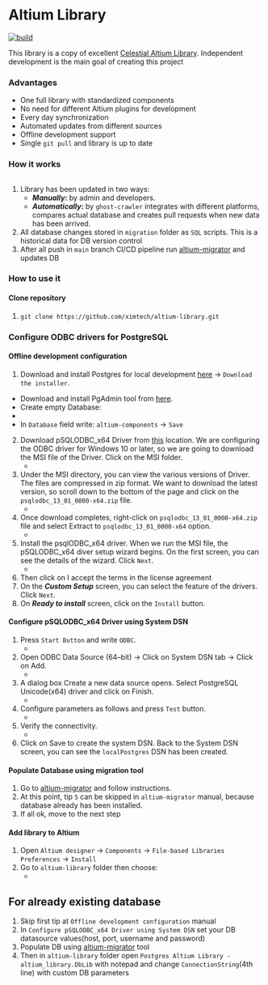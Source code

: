 # Altium Library

[![build](https://github.com/ximtech/altium-library/actions/workflows/build.yml/badge.svg?branch=main)](https://github.com/ximtech/altium-library/actions/workflows/build.yml)

This library is a copy of excellent [Celestial Altium Library](https://github.com/issus/altium-library).
Independent development is the main goal of creating this project

### Advantages
- One full library with standardized components
- No need for different Altium plugins for development
- Every day synchronization
- Automated updates from different sources
- Offline development support
- Single `git pull` and library is up to date

### How it works

![<img width="200" height="200"/>](assets/library_diagram.png)

1. Library has been updated in two ways:
    - ***Manually:*** by admin and developers.
    - ***Automatically:*** by `ghost-crawler` integrates with different platforms, compares actual database 
      and creates pull requests when new data has been arrived.
2. All database changes stored in `migration` folder as `SQL` scripts. This is a historical data for DB version control
3. After all push in `main` branch CI/CD pipeline run [altium-migrator](https://github.com/ximtech/altium-migrator) and updates DB

### How to use it

#### Clone repository
1. `git clone https://github.com/ximtech/altium-library.git`

### Configure ODBC drivers for PostgreSQL

#### Offline development configuration
1. Download and install Postgres for local development [here](https://www.postgresql.org/download/windows/) -> `Download the installer`.
  - Download and install PgAdmin tool from [here](https://www.pgadmin.org/).
  - Create empty Database:
  - ![<img width="20" height="20"/>](assets/database.png)
  - In `Database` field write: `altium-components` -> `Save`
   
2. Download pSQLODBC_x64 Driver from [this](https://www.postgresql.org/ftp/odbc/versions/) location.
  We are configuring the ODBC driver for Windows 10 or later, so we are going to download the MSI file of the Driver. Click on the MSI folder.
    - ![<img width="20" height="20"/>](assets/link_1.png)
3. Under the MSI directory, you can view the various versions of Driver. The files are compressed in zip format. 
      We want to download the latest version, so scroll down to the bottom of the page and click on the `psqlodbc_13_01_0000-x64.zip` file.
   - ![<img width="20" height="20"/>](assets/link_2.png)
4. Once download completes, right-click on `psqlodbc_13_01_0000-x64.zip` file and select Extract to `psqlodbc_13_01_0000-x64` option.
    - ![<img width="20" height="20"/>](assets/link_3.png)
5. Install the psqlODBC_x64 driver. When we run the MSI file, the pSQLODBC_x64 diver setup wizard begins. On the first screen, you can see the details of the wizard. Click `Next`.
    - ![<img width="20" height="20"/>](assets/link_4.png)
6. Then click on I accept the terms in the license agreement
7. On the ***Custom Setup*** screen, you can select the feature of the drivers. Click `Next`.
8. On ***Ready to install*** screen, click on the `Install` button.

#### Configure pSQLODBC_x64 Driver using System DSN
1. Press `Start Button` and write `ODBC`.
    - ![<img width="20" height="20"/>](assets/link_5.png)
2. Open ODBC Data Source (64–bit) -> Click on System DSN tab -> Click on Add.
    - ![<img width="20" height="20"/>](assets/link_6.png)
3. A dialog box Create a new data source opens. Select PostgreSQL Unicode(x64) driver and click on Finish.
    - ![<img width="20" height="20"/>](assets/link_7.png)
4. Configure parameters as follows and press `Test` button.
    - ![<img width="20" height="20"/>](assets/link_8.png)
5. Verify the connectivity.
    - ![<img width="20" height="20"/>](assets/link_9.png)
6. Click on Save to create the system DSN. Back to the System DSN screen, you can see the `localPostgres` DSN has been created.

#### Populate Database using migration tool
1. Go to [altium-migrator](https://github.com/ximtech/altium-migrator#how-to-use-it) and follow instructions.
2. At this point, tip `5` can be skipped in `altium-migrator` manual, because database already has been installed.
3. If all ok, move to the next step

#### Add library to Altium
1. Open `Altium designer` -> `Components` -> `File-based Libraries Preferences` -> `Install`
2. Go to `altium-library` folder then choose:
    - ![<img width="20" height="20"/>](assets/link_10.png)

## For already existing database
1. Skip first tip at `Offline development configuration` manual
2. In `Configure pSQLODBC_x64 Driver using System DSN` set your DB datasource values(host, port, username and password)
3. Populate DB using [altium-migrator](https://github.com/ximtech/altium-migrator) tool
3. Then in `altium-library` folder open `Postgres Altium Library - altium_library.DbLib` with notepad and change `ConnectionString`(4th line) with custom DB parameters

